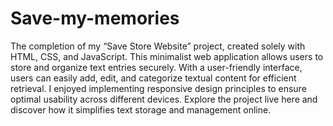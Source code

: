# Save-my-memories
The completion of my “Save Store Website” project, created solely with HTML, CSS, and JavaScript. This minimalist web application allows users to store and organize text entries securely. With a user-friendly interface, users can easily add, edit, and categorize textual content for efficient retrieval. I enjoyed implementing responsive design principles to ensure optimal usability across different devices. Explore the project live here and discover how it simplifies text storage and management online. 
